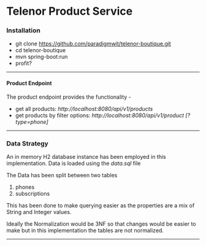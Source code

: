 # Telenor Product Service

### Installation

- git clone https://github.com/paradigmwit/telenor-boutique.git
- cd telenor-boutique
- mvn spring-boot:run
- profit?

---

#### Product Endpoint
The product endpoint provides the functionality -
- get all products: _http://localhost:8080/api/v1/products_
- get products by filter options: _http://localhost:8080/api/v1/product [?type=phone]_

---

### Data Strategy

An in memory H2 database instance has been employed in this implementation.
Data is loaded using the _data.sql_ file

The Data has been split between two tables 
1. phones
2. subscriptions

This has been done to make querying easier as the properties are a mix of String and Integer values.

Ideally the Normalization would be 3NF so that changes would be easier to make but in this implementation the tables are not normalized.

---